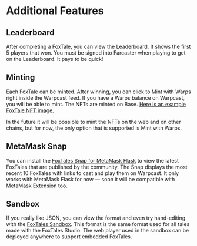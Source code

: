 # Additional Features

## Leaderboard 

After completing a FoxTale, you can view the Leaderboard. It shows the first 5 players that won. You must be signed into Farcaster when playing to get on the Leaderboard. It pays to be quick! 

## Minting

Each FoxTale can be minted. After winning, you can click to Mint with Warps right inside the Warpcast feed. If you have a Warps balance on Warpcast, you will be able to mint. The NFTs are minted on Base. [Here is an example FoxTale NFT image.](https://foxtales.vercel.app/api/img/2)

In the future it will be possible to mint the NFTs on the web and on other chains, but for now, the only option that is supported is Mint with Warps. 

## MetaMask Snap

You can install the [FoxTales Snap for MetaMask Flask](https://montoya.github.io/foxtales-snap/) to view the latest FoxTales that are published by the community. The Snap displays the most recent 10 FoxTales with links to cast and play them on Warpcast. It only works with MetaMask Flask for now &mdash; soon it will be compatible with MetaMask Extension too. 

## Sandbox

If you really like JSON, you can view the format and even try hand-editing with the [FoxTales Sandbox](https://montoya.github.io/foxtales-sandbox/). This format is the same format used for all tales made with the FoxTales Studio. The web player used in the sandbox can be deployed anywhere to support embedded FoxTales. 
